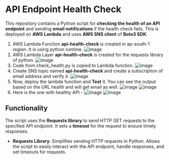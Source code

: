 # API Endpoint Health Check

This repository contains a Python script for **checking the health of an API endpoint** and sending **email notifications** if the health check fails. This is deployed on **AWS Lambda** and uses **AWS SNS client** of **Boto3 SDK**.

1. AWS Lambda Function **api-health-check** is created in ap-south-1 region. It is using python runtime.
![image](https://github.com/Garvitkul/API-Endpoint-Health-Check/assets/83578615/399aedff-5d3b-47c4-9183-db6d868279c8)
2. AWS Lambda Layer **api-health-check** is created for the requests library of python.
![image](https://github.com/Garvitkul/API-Endpoint-Health-Check/assets/83578615/4a8e241b-92a9-44ab-90df-a68854670058)
3. Code from check_health.py is copied to Lambda function.
![image](https://github.com/Garvitkul/API-Endpoint-Health-Check/assets/83578615/2680185b-1d2b-4960-b62d-be4a4b814f21)
4. Create SNS topic named **api-health-check** and create a subscription of email address and verify it.
![image](https://github.com/Garvitkul/API-Endpoint-Health-Check/assets/83578615/d740e67f-b531-494c-b83e-722ec09ced09)
5. Now, deploy the lambda function and **Test** it.
You can see the output based on the URL health and will get email as well.
![image](https://github.com/Garvitkul/API-Endpoint-Health-Check/assets/83578615/8cd9ea99-63c1-4cf7-8f9f-95d83935b875)
![image](https://github.com/Garvitkul/API-Endpoint-Health-Check/assets/83578615/94b553a7-1342-4c0e-becb-83811c22dc4a)
6. Here is the one with healthy API -
![image](https://github.com/Garvitkul/API-Endpoint-Health-Check/assets/83578615/6fb28a7c-9f89-4b41-ae44-0793af2af040)
![image](https://github.com/Garvitkul/API-Endpoint-Health-Check/assets/83578615/2f73f748-37ec-4cb0-bc86-b2a70d270213)

## Functionality

The script uses the **Requests library** to send HTTP GET requests to the specified API endpoint. It sets a **timeout** for the request to ensure timely responses. 
- **Requests Library**: Simplifies sending HTTP requests in Python. Allows the script to easily interact with the API endpoint, handle responses, and set timeouts for requests.
